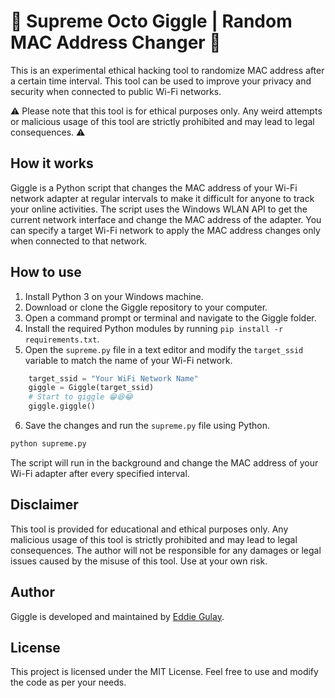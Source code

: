 # 🤪 Supreme Octo Giggle | Random MAC Address Changer 🤪

This is an experimental ethical hacking tool to randomize MAC address after a certain time interval. This tool can be used to improve your privacy and security when connected to public Wi-Fi networks.

⚠️ Please note that this tool is for ethical purposes only. Any weird attempts or malicious usage of this tool are strictly prohibited and may lead to legal consequences. ⚠️

## How it works

Giggle is a Python script that changes the MAC address of your Wi-Fi network adapter at regular intervals to make it difficult for anyone to track your online activities. The script uses the Windows WLAN API to get the current network interface and change the MAC address of the adapter. You can specify a target Wi-Fi network to apply the MAC address changes only when connected to that network.

## How to use

1. Install Python 3 on your Windows machine.
2. Download or clone the Giggle repository to your computer.
3. Open a command prompt or terminal and navigate to the Giggle folder.
4. Install the required Python modules by running `pip install -r requirements.txt`.
5. Open the `supreme.py` file in a text editor and modify the `target_ssid` variable to match the name of your Wi-Fi network.
```python
    target_ssid = "Your WiFi Network Name"
    giggle = Giggle(target_ssid)
    # Start to giggle 😁😆😂
    giggle.giggle()
```
6. Save the changes and run the `supreme.py` file using Python.

```bash
python supreme.py
```

The script will run in the background and change the MAC address of your Wi-Fi adapter after every specified interval.

## Disclaimer
This tool is provided for educational and ethical purposes only. Any malicious usage of this tool is strictly prohibited and may lead to legal consequences. The author will not be responsible for any damages or legal issues caused by the misuse of this tool. Use at your own risk.

## Author
Giggle is developed and maintained by [Eddie Gulay](https://github.com/eddygulled).

## License
This project is licensed under the MIT License. Feel free to use and modify the code as per your needs.
